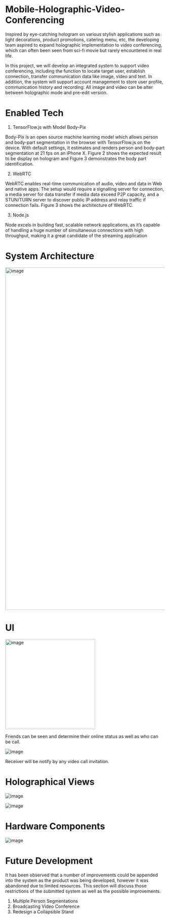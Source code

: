 # Mobile-Holographic-Video-Conferencing
Inspired by eye-catching hologram on various stylish applications such as light decorations, product promotions, catering menu, etc, the developing team aspired to expand holographic implementation to video conferencing, which can often been seen from sci-fi movie but rarely encountered in real life.

In this project, we will develop an integrated system to support video conferencing, including the function to locate target user, establish connection, transfer communication data like image, video and text. In addition, the system will support account management to store user profile, communication history and recording. All image and video can be alter between holographic mode and pre-edit version.

# Enabled Tech

1.  TensorFlow.js with Model Body-Pix

Body-Pix is an open source machine learning model which allows person and body-part segmentation in the browser with TensorFlow.js on the device. With default settings, it estimates and renders person and body-part segmentation at 21 fps on an iPhone X. Figure 2 shows the expected result to be display on hologram and Figure 3 demonstrates the body part identification.

2.  WebRTC

WebRTC enables real-time communication of audio, video and data in Web and native apps. The setup would require a signalling server for connection, a media server for data transfer if media data exceed P2P capacity, and a STUN/TURN server to discover public IP address and relay traffic if connection fails. Figure 3 shows the architecture of WebRTC.

3.  Node.js

Node excels in building fast, scalable network applications, as it’s capable of handling a huge number of simultaneous connections with high throughput, making it a great candidate of the streaming application

# System Architecture

<img width="1080" alt="image" src="https://user-images.githubusercontent.com/43875433/122035332-f1fcce00-ce04-11eb-8996-88cfe574c9da.png">

# UI
<img width="284" alt="image" src="https://user-images.githubusercontent.com/43875433/122035532-22dd0300-ce05-11eb-8cd6-3133eb517e2b.png">

Friends can be seen and determine their online status as well as who can be call.

![image](https://user-images.githubusercontent.com/43875433/122035565-2a9ca780-ce05-11eb-801b-8ca49642ba39.jpeg)

Receiver will be notify by any video call invitation.

# Holographical Views

![image](https://user-images.githubusercontent.com/43875433/122035740-5c157300-ce05-11eb-91e7-d7527cd9d851.jpeg)

![image](https://user-images.githubusercontent.com/43875433/122035748-60419080-ce05-11eb-8496-1cc339f6c83d.jpeg)

<!-- ![image](https://user-images.githubusercontent.com/43875433/122036343-0a211d00-ce06-11eb-86f9-65168d043cb6.jpeg)
 -->
# Hardware Components

![image](https://user-images.githubusercontent.com/43875433/122035956-9b43c400-ce05-11eb-9320-a532b141575f.jpeg)

# Future Development
It has been observed that a number of improvements could be appended into the system as the product was being developed, however it was abandoned due to limited resources. This section will discuss those restrictions of the submitted system as well as the possible improvements.

1.  Multiple Person Segmentations
2.	Broadcasting Video Conference
3.	Redesign a Collapsible Stand
